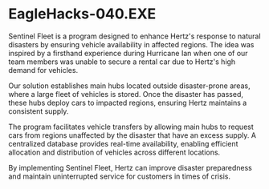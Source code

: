 # EagleHacks-040.EXE
Sentinel Fleet is a program designed to enhance Hertz's response to natural disasters by ensuring vehicle availability in affected regions. The idea was inspired by a firsthand experience during Hurricane Ian when one of our team members was unable to secure a rental car due to Hertz's high demand for vehicles.

Our solution establishes main hubs located outside disaster-prone areas, where a large fleet of vehicles is stored. Once the disaster has passed, these hubs deploy cars to impacted regions, ensuring Hertz maintains a consistent supply.

The program facilitates vehicle transfers by allowing main hubs to request cars from regions unaffected by the disaster that have an excess supply. A centralized database provides real-time availability, enabling efficient allocation and distribution of vehicles across different locations.

By implementing Sentinel Fleet, Hertz can improve disaster preparedness and maintain uninterrupted service for customers in times of crisis.
